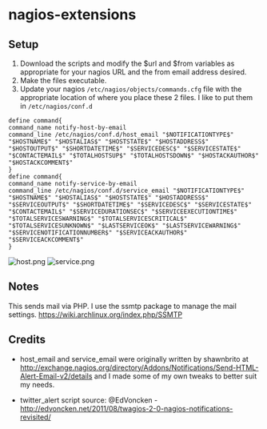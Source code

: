 nagios-extensions
=================

## Setup

1. Download the scripts and modify the $url and $from variables as appropriate for your nagios URL and the from email address desired.
2. Make the files executable. 
3. Update your nagios `/etc/nagios/objects/commands.cfg` file with the appropriate location of where you place these 2 files. I like to put them in `/etc/nagios/conf.d`
```
define command{ 
command_name notify-host-by-email 
command_line /etc/nagios/conf.d/host_email "$NOTIFICATIONTYPE$" "$HOSTNAME$" "$HOSTALIAS$" "$HOSTSTATE$" "$HOSTADDRESS$" "$HOSTOUTPUT$" "$SHORTDATETIME$" "$SERVICEDESC$" "$SERVICESTATE$" "$CONTACTEMAIL$" "$TOTALHOSTSUP$" "$TOTALHOSTSDOWN$" "$HOSTACKAUTHOR$" "$HOSTACKCOMMENT$" 
}
define command{ 
command_name notify-service-by-email 
command_line /etc/nagios/conf.d/service_email "$NOTIFICATIONTYPE$" "$HOSTNAME$" "$HOSTALIAS$" "$HOSTSTATE$" "$HOSTADDRESS$" "$SERVICEOUTPUT$" "$SHORTDATETIME$" "$SERVICEDESC$" "$SERVICESTATE$" "$CONTACTEMAIL$" "$SERVICEDURATIONSEC$" "$SERVICEEXECUTIONTIME$" "$TOTALSERVICESWARNING$" "$TOTALSERVICESCRITICAL$" "$TOTALSERVICESUNKNOWN$" "$LASTSERVICEOK$" "$LASTSERVICEWARNING$" "$SERVICENOTIFICATIONNUMBER$" "$SERVICEACKAUTHOR$" "$SERVICEACKCOMMENT$" 
}
```

![host.png](https://github.com/seancdugan/nagios-notifications/host.png) 
![service.png](https://github.com/seancdugan/nagios-notifications/service.png) 

## Notes
This sends mail via PHP. I use the ssmtp package to manage the mail settings. https://wiki.archlinux.org/index.php/SSMTP

## Credits
* host_email and service_email were originally written by shawnbrito at http://exchange.nagios.org/directory/Addons/Notifications/Send-HTML-Alert-Email-v2/details and I made some of my own tweaks to better suit my needs.

* twitter_alert script source: @EdVoncken - http://edvoncken.net/2011/08/twagios-2-0-nagios-notifications-revisited/
